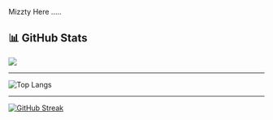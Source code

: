 Mizzty Here .....

## 📊 GitHub Stats
<picture>
  <source
    srcset="https://github-readme-stats.vercel.app/api?username=mizzty&show_icons=true&theme=dark"
    media="(prefers-color-scheme: dark)"
  />
  <source
    srcset="https://github-readme-stats.vercel.app/api?username=mizzty&show_icons=true"
    media="(prefers-color-scheme: light), (prefers-color-scheme: no-preference)"
  />
  <img src="https://github-readme-stats.vercel.app/api?username=mizzty&show_icons=true" />
</picture>

------------------------------------------

![Top Langs](https://github-readme-stats.vercel.app/api/top-langs/?username=mizzty&size_weight=0.5&count_weight=0.5)


------------------------------------------
[![GitHub Streak](https://streak-stats.demolab.com/?user=mizzty)](https://git.io/streak-stats)

